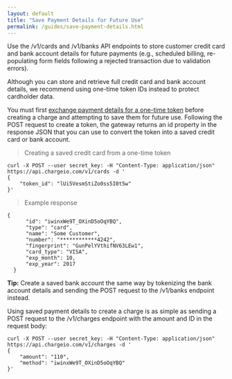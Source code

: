 ```yaml
---
layout: default
title: "Save Payment Details for Future Use"
permalink: /guides/save-payment-details.html
---
```


Use the <span class="code-green">/v1/cards</span> and <span class="code-green">/v1/banks</span> API endpoints to store customer credit card and bank account details for future payments (e.g., scheduled billing, re-populating form fields following a rejected transaction due to validation errors).

Although you can store and retrieve full credit card and bank account details, we recommend using one-time token IDs instead to protect cardholder data.

You must first <a href="../reference/api.html#CreateaToken" target="&#95;blank">exchange payment details for a one-time token</a> before creating a charge and attempting to save them for future use. Following the POST request to create a token, the gateway returns an <span class="code-green">id</span> property in the response JSON that you can use to convert the token into a saved credit card or bank account.

<blockquote>Creating a saved credit card from a one-time token</blockquote>
<pre><code>curl -X POST --user secret_key: -H "Content-Type: application/json" https://api.chargeio.com/v1/cards -d '
{
    "token_id": "lUi5VesmStiZo0ss5I0t5w"
}'</code>
</pre>

<blockquote>Example response</blockquote>
<pre><code>{
      "id": "iwinxWe9T_OXinD5oOqYBQ",
      "type": "card",
      "name": "Some Customer",
      "number": "************4242",
      "fingerprint": "GunPelYVthifNV63LEw1",
      "card_type": "VISA",
      "exp_month": 10,
      "exp_year": 2017
  }</code>
</pre>

<span class="panel-tip"><b>Tip:</b> Create a saved bank account the same way by tokenizing the bank account details and sending the POST request to the <span class="code-green">/v1/banks</span> endpoint instead.</span>

Using saved payment details to create a charge is as simple as sending a POST request to the <span class="code-green">/v1/charges</span> endpoint with the amount and ID in the request body:

<pre><code>curl -X POST --user secret_key: -H "Content-Type: application/json" https://api.chargeio.com/v1/charges -d '
{
    "amount": "110",
    "method": "iwinxWe9T_OXinD5oOqYBQ"
}'</code>
</pre>
